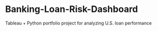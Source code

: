 # Banking-Loan-Risk-Dashboard
Tableau + Python portfolio project for analyzing U.S. loan performance
